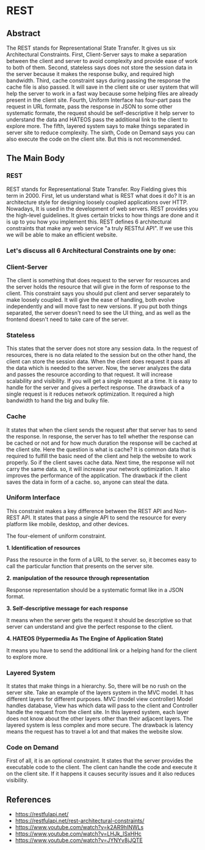 # REST

## Abstract
The REST stands for Representational State Transfer. It gives us six Architectural Constraints. First, Client-Server says to make a separation between the client and server to avoid complexity and provide ease of work to both of them. Second, stateless says does not store the session data in the server because it makes the response bulky, and required high bandwidth. Third, cache constraint says during passing the response the cache file is also passed. It will save in the client site or user system that will help the server to work in a fast way because some helping files are already present in the client site. Fourth, Uniform Interface has four-part pass the request in URL formate, pass the response in JSON to some other systematic formate, the request should be self-descriptive it help server to understand the data and HATEOS pass the additional link to the client to explore more. The fifth, layered system says to make things separated in server site to reduce complexity. The sixth, Code on Demand says you can also execute the code on the client site. But this is not recommended.

## The Main Body
### REST
REST stands for Representational State Transfer. Roy Fielding gives this term in 2000. First, let us understand what is REST what does it do? It is an architecture style for designing loosely coupled applications over HTTP. Nowadays, It is used in the development of web servers. REST provides you the high-level guidelines. It gives certain tricks to how things are done and it is up to you how you implement this.
REST defines 6 architectural constraints that make any web service "a truly RESTful API". If we use this we will be able to make an efficient website.

### Let's discuss all 6 Architectural Constraints one by one:

### Client-Server
The client is something that does request to the server for resources and the server holds the resource that will give in the form of response to the client. This constraint says you should put client and server separately to make loosely coupled. It will give the ease of handling, both evolve independently and will move fast to new versions. If you put both things separated, the server doesn't need to see the UI thing, and as well as the frontend doesn't need to take care of the server.

### Stateless
This states that the server does not store any session data. In the request of resources, there is no data related to the session but on the other hand, the client can store the session data. When the client does request it pass all the data which is needed to the server. Now, the server analyzes the data and passes the resource according to that request. It will increase scalability and visibility. If you will get a single request at a time. It is easy to handle for the server and gives a perfect response.
The drawback of a single request is it reduces network optimization. It required a high bandwidth to hand the big and bulky file.

### Cache
It states that when the client sends the request after that server has to send the response. In response, the server has to tell whether the response can be cached or not and for how much duration the response will be cached at the client site. Here the question is what is cache? It is common data that is required to fulfill the basic need of the client and help the website to work properly. So if the client saves cache data. Next time, the response will not carry the same data. so, it will increase your network optimization. It also improves the performance of the application. 
The drawback if the client saves the data in form of a cache. so, anyone can steal the data.

### Uniform Interface
This constraint makes a key difference between the REST API and Non-REST API. It states that pass a single API to send the resource for every platform like mobile, desktop, and other devices.

The four-element of uniform constraint.

**1. Identification of resources**

Pass the resource in the form of a URL to the server. so, it becomes easy to call the particular function that presents on the server site.

**2. manipulation of the resource through representation**

Response representation should be a systematic format like in a JSON format.

**3. Self-descriptive message for each response**

It means when the server gets the request it should be descriptive so that server can understand and give the perfect response to the client.

**4. HATEOS (Hypermedia As The Engine of Application State)**

It means you have to send the additional link or a helping hand for the client to explore more.

### Layered System
It states that make things in a hierarchy. So, there will be no rush on the server site. Take an example of the layers system in the MVC model. It has different layers for different purposes. MVC (model view controller) Model handles database, View has which data will pass to the client and Controller handle the request from the client site. In this layered system, each layer does not know about the other layers other than their adjacent layers. The layered system is less complex and more secure.
The drawback is latency means the request has to travel a lot and that makes the website slow.

### Code on Demand
First of all, it is an optional constraint.
It states that the server provides the executable code to the client. The client can handle the code and execute it on the client site. If it happens it causes security issues and it also reduces visibility.


## References
- https://restfulapi.net/
- https://restfulapi.net/rest-architectural-constraints/
- https://www.youtube.com/watch?v=k2AR9hINWLs
- https://www.youtube.com/watch?v=LHJk_ISxHHc
- https://www.youtube.com/watch?v=JYNYv8jJQTE